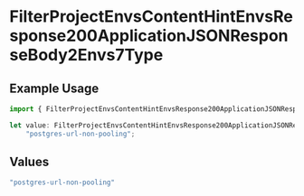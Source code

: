 # FilterProjectEnvsContentHintEnvsResponse200ApplicationJSONResponseBody2Envs7Type

## Example Usage

```typescript
import { FilterProjectEnvsContentHintEnvsResponse200ApplicationJSONResponseBody2Envs7Type } from "@vercel/sdk/models/operations";

let value: FilterProjectEnvsContentHintEnvsResponse200ApplicationJSONResponseBody2Envs7Type =
    "postgres-url-non-pooling";
```

## Values

```typescript
"postgres-url-non-pooling"
```